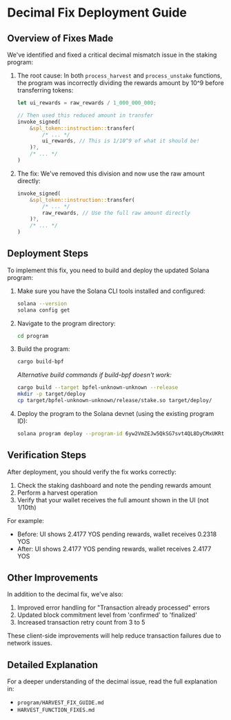 # Decimal Fix Deployment Guide

## Overview of Fixes Made

We've identified and fixed a critical decimal mismatch issue in the staking program:

1. The root cause: In both `process_harvest` and `process_unstake` functions, the program was incorrectly dividing the rewards amount by 10^9 before transferring tokens:
   ```rust
   let ui_rewards = raw_rewards / 1_000_000_000;
   
   // Then used this reduced amount in transfer
   invoke_signed(
       &spl_token::instruction::transfer(
           /* ... */
           ui_rewards, // This is 1/10^9 of what it should be!
       )?,
       /* ... */
   )
   ```

2. The fix: We've removed this division and now use the raw amount directly:
   ```rust
   invoke_signed(
       &spl_token::instruction::transfer(
           /* ... */
           raw_rewards, // Use the full raw amount directly
       )?,
       /* ... */
   )
   ```

## Deployment Steps

To implement this fix, you need to build and deploy the updated Solana program:

1. Make sure you have the Solana CLI tools installed and configured:
   ```bash
   solana --version
   solana config get
   ```

2. Navigate to the program directory:
   ```bash
   cd program
   ```

3. Build the program:
   ```bash
   cargo build-bpf
   ```
   
   *Alternative build commands if build-bpf doesn't work:*
   ```bash
   cargo build --target bpfel-unknown-unknown --release
   mkdir -p target/deploy
   cp target/bpfel-unknown-unknown/release/stake.so target/deploy/
   ```

4. Deploy the program to the Solana devnet (using the existing program ID):
   ```bash
   solana program deploy --program-id 6yw2VmZEJw5QkSG7svt4QL8DyCMxUKRtLqqBPTzLZHT6 target/deploy/stake.so
   ```

## Verification Steps

After deployment, you should verify the fix works correctly:

1. Check the staking dashboard and note the pending rewards amount
2. Perform a harvest operation
3. Verify that your wallet receives the full amount shown in the UI (not 1/10th)

For example:
- Before: UI shows 2.4177 YOS pending rewards, wallet receives 0.2318 YOS
- After: UI shows 2.4177 YOS pending rewards, wallet receives 2.4177 YOS

## Other Improvements

In addition to the decimal fix, we've also:

1. Improved error handling for "Transaction already processed" errors
2. Updated block commitment level from 'confirmed' to 'finalized'
3. Increased transaction retry count from 3 to 5

These client-side improvements will help reduce transaction failures due to network issues.

## Detailed Explanation

For a deeper understanding of the decimal issue, read the full explanation in:
- `program/HARVEST_FIX_GUIDE.md`
- `HARVEST_FUNCTION_FIXES.md`
